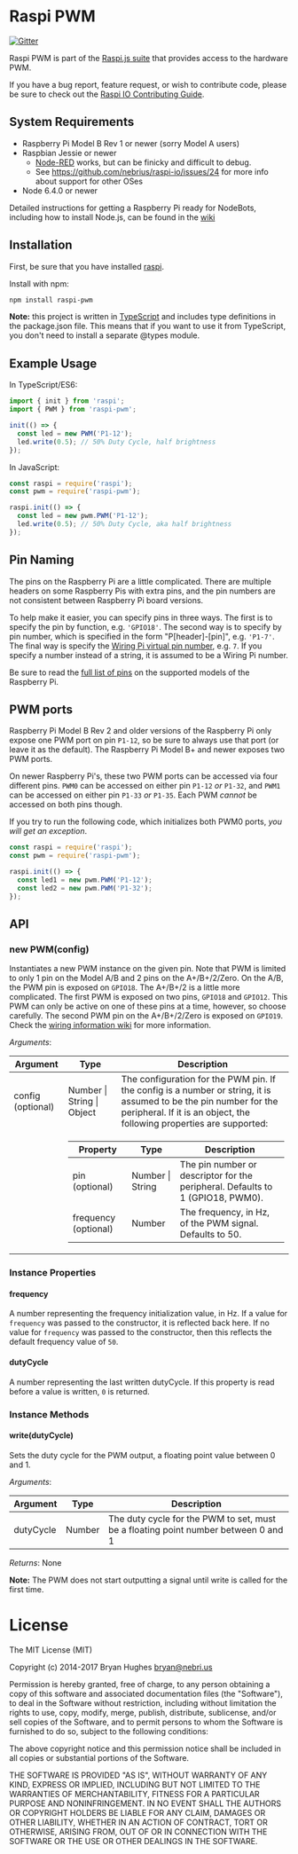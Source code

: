 Raspi PWM
==========

[![Gitter](https://badges.gitter.im/Join%20Chat.svg)](https://gitter.im/nebrius/raspi-io?utm_source=badge&utm_medium=badge&utm_campaign=pr-badge&utm_content=badge)

Raspi PWM is part of the [Raspi.js suite](https://github.com/nebrius/raspi) that provides access to the hardware PWM.

If you have a bug report, feature request, or wish to contribute code, please be sure to check out the [Raspi IO Contributing Guide](https://github.com/nebrius/raspi-io/blob/master/CONTRIBUTING.md).

## System Requirements

- Raspberry Pi Model B Rev 1 or newer (sorry Model A users)
- Raspbian Jessie or newer
  - [Node-RED](http://nodered.org/) works, but can be finicky and difficult to debug.
  - See https://github.com/nebrius/raspi-io/issues/24 for more info about support for other OSes
- Node 6.4.0 or newer

Detailed instructions for getting a Raspberry Pi ready for NodeBots, including how to install Node.js, can be found in the [wiki](https://github.com/nebrius/raspi-io/wiki/Getting-a-Raspberry-Pi-ready-for-NodeBots)

## Installation

First, be sure that you have installed [raspi](https://github.com/nebrius/raspi).

Install with npm:

```sh
npm install raspi-pwm
```

**Note:** this project is written in [TypeScript](http://www.typescriptlang.org/) and includes type definitions in the package.json file. This means that if you want to use it from TypeScript, you don't need to install a separate @types module.

## Example Usage

In TypeScript/ES6:

```TypeScript
import { init } from 'raspi';
import { PWM } from 'raspi-pwm';

init(() => {
  const led = new PWM('P1-12');
  led.write(0.5); // 50% Duty Cycle, half brightness
});
```

In JavaScript:

```JavaScript
const raspi = require('raspi');
const pwm = require('raspi-pwm');

raspi.init(() => {
  const led = new pwm.PWM('P1-12');
  led.write(0.5); // 50% Duty Cycle, aka half brightness
});
```

## Pin Naming

The pins on the Raspberry Pi are a little complicated. There are multiple headers on some Raspberry Pis with extra pins, and the pin numbers are not consistent between Raspberry Pi board versions.

To help make it easier, you can specify pins in three ways. The first is to specify the pin by function, e.g. `'GPIO18'`. The second way is to specify by pin number, which is specified in the form "P[header]-[pin]", e.g. `'P1-7'`. The final way is specify the [Wiring Pi virtual pin number](http://wiringpi.com/pins/), e.g. `7`. If you specify a number instead of a string, it is assumed to be a Wiring Pi number.

Be sure to read the [full list of pins](https://github.com/nebrius/raspi-io/wiki/Pin-Information) on the supported models of the Raspberry Pi.

## PWM ports

Raspberry Pi Model B Rev 2 and older versions of the Raspberry Pi only expose one PWM port on pin `P1-12`, so be sure to always use that port (or leave it as the default). The Raspberry Pi Model B+ and newer exposes two PWM ports.

On newer Raspberry Pi's, these two PWM ports can be accessed via four different pins. `PWM0` can be accessed on either pin `P1-12` _or_ `P1-32`, and `PWM1` can be accessed on either pin `P1-33` _or_ `P1-35`. Each PWM _cannot_ be accessed on both pins though.

If you try to run the following code, which initializes both PWM0 ports,  _you will get an exception_.

```JavaScript
const raspi = require('raspi');
const pwm = require('raspi-pwm');

raspi.init(() => {
  const led1 = new pwm.PWM('P1-12');
  const led2 = new pwm.PWM('P1-32');
});
```

## API

### new PWM(config)

Instantiates a new PWM instance on the given pin. Note that PWM is limited to only 1 pin on the Model A/B and 2 pins on the A+/B+/2/Zero. On the A/B, the PWM pin is exposed on `GPIO18`. The A+/B+/2 is a little more complicated. The first PWM is exposed on two pins, `GPIO18` and `GPIO12`. This PWM can only be active on one of these pins at a time, however, so choose carefully. The second PWM pin on the A+/B+/2/Zero is exposed on `GPIO19`. Check the [wiring information wiki](https://github.com/nebrius/raspi-io/wiki) for more information.

_Arguments_:

<table>
  <thead>
    <tr>
      <th>Argument</th>
      <th>Type</th>
      <th>Description</th>
    </tr>
  </thead>
  <tr>
    <td>config (optional)</td>
    <td>Number | String | Object</td>
    <td>The configuration for the PWM pin. If the config is a number or string, it is assumed to be the pin number for the peripheral. If it is an object, the following properties are supported:</td>
  </tr>
  <tr>
    <td></td>
    <td colspan="2">
      <table>
        <thead>
          <tr>
            <th>Property</th>
            <th>Type</th>
            <th>Description</th>
          </tr>
        </thead>
        <tr>
          <td>pin (optional)</td>
          <td>Number | String</td>
          <td>The pin number or descriptor for the peripheral. Defaults to 1 (GPIO18, PWM0).</td>
        </tr>
        <tr>
          <td>frequency (optional)</td>
          <td>Number</td>
          <td>The frequency, in Hz, of the PWM signal. Defaults to 50.</td>
        </tr>
      </table>
    </td>
  </tr>
</table>

### Instance Properties

#### frequency

A number representing the frequency initialization value, in Hz. If a value for `frequency` was passed to the constructor, it is reflected back here. If no value for `frequency` was passed to the constructor, then this reflects the default frequency value of `50`.

#### dutyCycle

A number representing the last written dutyCycle. If this property is read before a value is written, `0` is returned.

### Instance Methods

#### write(dutyCycle)

Sets the duty cycle for the PWM output, a floating point value between 0 and 1.

_Arguments_:

<table>
  <thead>
    <tr>
      <th>Argument</th>
      <th>Type</th>
      <th>Description</th>
    </tr>
  </thead>
  <tr>
    <td>dutyCycle</td>
    <td>Number</td>
    <td>The duty cycle for the PWM to set, must be a floating point number between 0 and 1</td>
  </tr>
</table>

_Returns_: None

**Note:** The PWM does not start outputting a signal until write is called for the first time.

License
=======

The MIT License (MIT)

Copyright (c) 2014-2017 Bryan Hughes <bryan@nebri.us>

Permission is hereby granted, free of charge, to any person obtaining a copy
of this software and associated documentation files (the "Software"), to deal
in the Software without restriction, including without limitation the rights
to use, copy, modify, merge, publish, distribute, sublicense, and/or sell
copies of the Software, and to permit persons to whom the Software is
furnished to do so, subject to the following conditions:

The above copyright notice and this permission notice shall be included in
all copies or substantial portions of the Software.

THE SOFTWARE IS PROVIDED "AS IS", WITHOUT WARRANTY OF ANY KIND, EXPRESS OR
IMPLIED, INCLUDING BUT NOT LIMITED TO THE WARRANTIES OF MERCHANTABILITY,
FITNESS FOR A PARTICULAR PURPOSE AND NONINFRINGEMENT. IN NO EVENT SHALL THE
AUTHORS OR COPYRIGHT HOLDERS BE LIABLE FOR ANY CLAIM, DAMAGES OR OTHER
LIABILITY, WHETHER IN AN ACTION OF CONTRACT, TORT OR OTHERWISE, ARISING FROM,
OUT OF OR IN CONNECTION WITH THE SOFTWARE OR THE USE OR OTHER DEALINGS IN
THE SOFTWARE.
